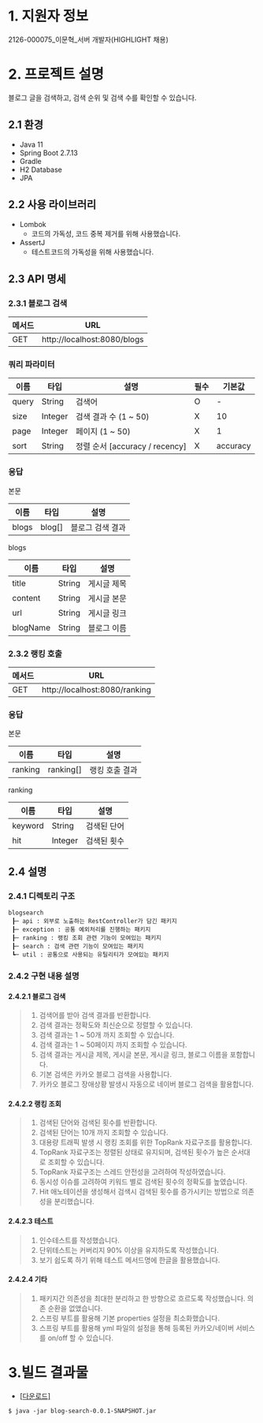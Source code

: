 # 1. 지원자 정보 

2126-000075_이문혁_서버 개발자(HIGHLIGHT 채용)

# 2. 프로젝트 설명 

블로그 글을 검색하고, 검색 순위 및 검색 수를 확인할 수 있습니다.

## 2.1 환경
- Java 11
- Spring Boot 2.7.13
- Gradle
- H2 Database
- JPA

## 2.2 사용 라이브러리
- Lombok
  - 코드의 가독성, 코드 중복 제거를 위해 사용했습니다.
- AssertJ
  - 테스트코드의 가독성을 위해 사용했습니다.

## 2.3 API 명세
### 2.3.1 블로그 검색

| 메서드  | URL                         |
|------|-----------------------------|
| GET  | http://localhost:8080/blogs |
### 쿼리 파라미터

| 이름    | 타입    | 설명                         | 필수  | 기본값      |
|-------|---------|----------------------------|-----|----------|
| query | String  | 검색어                        | O   | -        |
| size  | Integer | 검색 결과 수 (1 ~ 50)           | X   | 10       |
| page  | Integer | 페이지 (1 ~ 50)               | X   | 1        |
| sort  | String  | 정렬 순서 [accuracy / recency] | X   | accuracy |

### 응답   

본문

| 이름    | 타입      | 설명                         |
|-------|---------|----------------------------|
| blogs | blog[]  | 블로그 검색 결과                  |

blogs

| 이름      | 타입     | 설명         |
|----------|----------|------------|
| title    | String   | 게시글 제목  |
| content  | String   | 게시글 본문  |
| url      | String   | 게시글 링크  |
| blogName | String   | 블로그 이름  |

### 2.3.2 랭킹 호출   

| 메서드  | URL                           |
|------|-------------------------------|
| GET  | http://localhost:8080/ranking |

### 응답

본문

| 이름      | 타입        | 설명       |
|---------|-----------|----------|
| ranking | ranking[] | 랭킹 호출 결과 |

ranking

| 이름      | 타입      | 설명     |
|---------|---------|--------|
| keyword | String  | 검색된 단어 |
| hit     | Integer | 검색된 횟수 |


## 2.4 설명
### 2.4.1 디렉토리 구조
```
blogsearch
 ┠─ api : 외부로 노출하는 RestController가 담긴 패키지
 ┠─ exception : 공통 예외처리를 진행하는 패키지
 ┠─ ranking : 랭킹 조회 관련 기능이 모여있는 패키지
 ┠─ search : 검색 관련 기능이 모여있는 패키지
 ┗─ util : 공통으로 사용되는 유틸리티가 모여있는 패키지
```
### 2.4.2 구현 내용 설명
#### 2.4.2.1 블로그 검색
> 1. 검색어를 받아 검색 결과를 반환합니다.
> 2. 검색 결과는 정확도와 최신순으로 정렬할 수 있습니다.
> 3. 검색 결과는 1 ~ 50개 까지 조회할 수 있습니다.
> 4. 검색 결과는 1 ~ 50페이지 까지 조회할 수 있습니다.
> 5. 검색 결과는 게시글 제목, 게시글 본문, 게시글 링크, 블로그 이름을 포함합니다.
> 6. 기본 검색은 카카오 블로그 검색을 사용합니다.
> 7. 카카오 블로그 장애상황 발생시 자동으로 네이버 블로그 검색을 활용합니다.

#### 2.4.2.2 랭킹 조회
> 1. 검색된 단어와 검색된 횟수를 반환합니다.
> 2. 검색된 단어는 10개 까지 조회할 수 있습니다.
> 3. 대용량 트래픽 발생 시 랭킹 조회를 위한 TopRank 자료구조를 활용합니다.
> 4. TopRank 자료구조는 정렬된 상태로 유지되며, 검색된 횟수가 높은 순서대로 조회할 수 있습니다.
> 5. TopRank 자료구조는 스레드 안전성을 고려하여 작성하였습니다.
> 6. 동시성 이슈를 고려하여 키워드 별로 검색된 횟수의 정확도를 높였습니다.
> 7. Hit 애노테이션을 생성해서 검색시 검색된 횟수를 증가시키는 방법으로 의존성을 분리했습니다.

#### 2.4.2.3 테스트
> 1. 인수테스트를 작성했습니다.
> 2. 단위테스트는 커버리지 90% 이상을 유지하도록 작성했습니다.
> 3. 보기 쉽도록 하기 위해 테스트 메서드명에 한글을 활용했습니다.

#### 2.4.2.4 기타
> 1. 패키지간 의존성을 최대한 분리하고 한 방향으로 흐르도록 작성했습니다. 의존 순환을 없앴습니다.
> 2. 스프링 부트를 활용해 기본 properties 설정을 최소화했습니다.
> 3. 스프링 부트를 활용해 yml 파일의 설정을 통해 등록된 카카오/네이버 서비스를 on/off 할 수 있습니다.  


# 3.빌드 결과물
- [[다운로드]](https://github.com/MoonHKLee/20230705_2126-000075/blob/master/lib/blog-search-0.0.1-SNAPSHOT.jar)
```shell
$ java -jar blog-search-0.0.1-SNAPSHOT.jar
```